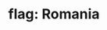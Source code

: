---
layout: smileys&emotion
title: "flag: Romania"
emoji: flag_romania
permalink: 🇷🇴.html
image: assets/img/3moji/flag_romania.png
---
